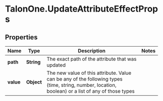 # TalonOne.UpdateAttributeEffectProps

## Properties
Name | Type | Description | Notes
------------ | ------------- | ------------- | -------------
**path** | **String** | The exact path of the attribute that was updated | 
**value** | **Object** | The new value of this attribute. Value can be any of the following types (time, string, number, location, boolean) or a list of any of those types | 



